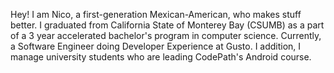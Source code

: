 Hey! I am Nico, a first-generation Mexican-American, who makes stuff better. I graduated from California State of Monterey Bay (CSUMB) as a part of a 3 year accelerated bachelor's program in computer science. Currently, a Software Engineer doing Developer Experience at Gusto. I addition, I manage university students who are leading CodePath's Android course.

<!--
**larafonse/larafonse** is a ✨ _special_ ✨ repository because its `README.md` (this file) appears on your GitHub profile.

Here are some ideas to get you started:

- 🔭 I’m currently working on ...
- 🌱 I’m currently learning ...
- 👯 I’m looking to collaborate on ...
- 🤔 I’m looking for help with ...
- 💬 Ask me about ...
- 📫 How to reach me: ...
- 😄 Pronouns: ...
- ⚡ Fun fact: ...
-->
